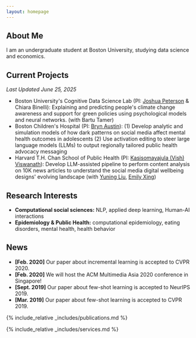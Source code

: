 ```yaml
---
layout: homepage
---
```


## About Me

I am an undergraduate student at Boston University, studying data science and economics. 

## Current Projects 
*Last Updated June 25, 2025*
- Boston University's Cognitive Data Science Lab (PI: [Joshua Peterson](https://www.bu.edu/cds-faculty/profile/joshua-peterson/) & Chiara Binelli):
  Explaining and predicting people's climate change awareness and support for green policies using psychological models and neural networks. (with
  Bartu Tamer) 
- Boston Children's Hospital (PI: [Bryn Austin](https://hsph.harvard.edu/profile/sydney-bryn-austin/)):
  (1) Develop analytic and simulation models of how dark patterns on social media affect mental health outcomes in adolescents
  (2) Use activation editing to steer large language models (LLMs) to output regionally tailored public health advocacy messaging 
- Harvard T.H. Chan School of Public Health (PI: [Kasisomayajula (Vish) Viswanath](https://hsph.harvard.edu/profile/kasisomayajula-viswanath/)):
  Develop LLM-assisted pipeline to perform content analysis on 10K news articles to understand the social media digital wellbeing designs' evolving
  landscape (with [Yuning Liu](https://yuning-liu-712.github.io/yuningliu.github.io/), [Emily Xing](https://emxing.netlify.app/)) 

## Research Interests

- **Computational social sciences:** NLP, applied deep learning, Human-AI interactions
- **Epidemiology & Public Health:** computational epidemiology, eating disorders, mental health, health behavior 

## News

- **[Feb. 2020]** Our paper about incremental learning is accepted to CVPR 2020.
- **[Feb. 2020]** We will host the ACM Multimedia Asia 2020 conference in Singapore!
- **[Sept. 2019]** Our paper about few-shot learning is accepted to NeurIPS 2019.
- **[Mar. 2019]** Our paper about few-shot learning is accepted to CVPR 2019.

{% include_relative _includes/publications.md %}

{% include_relative _includes/services.md %}
